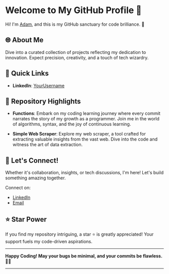 # Welcome to My GitHub Profile 👋

Hi! I'm [Adam](https://github.com/AdamElmaghraby), and this is my GitHub sanctuary for code brilliance. 🚀

## 🌐 About Me

Dive into a curated collection of projects reflecting my dedication to innovation. Expect precision, creativity, and a touch of tech wizardry.

## 🚀 Quick Links

- **LinkedIn**: [YourUsername](https://www.linkedin.com/in/adam-elmaghraby/)

## 📂 Repository Highlights

- **Functions**: Embark on my coding learning journey where every commit narrates the story of my growth as a programmer. Join me in the world of algorithms, syntax, and the joy of continuous learning.

- **Simple Web Scraper**: Explore my web scraper, a tool crafted for extracting valuable insights from the vast web. Dive into the code and witness the art of data extraction.

## 🌟 Let's Connect!

Whether it's collaboration, insights, or tech discussions, I'm here! Let's build something amazing together.

Connect on:

- [LinkedIn](https://www.linkedin.com/in/adam-elmaghraby/)
- [Email](mailto:adamahmedelmaghraby@gmail.com)

## ⭐ Star Power

If you find my repository intriguing, a star ⭐️ is greatly appreciated! Your support fuels my code-driven aspirations.

---

**Happy Coding! May your bugs be minimal, and your commits be flawless.** 🚀✨
****
